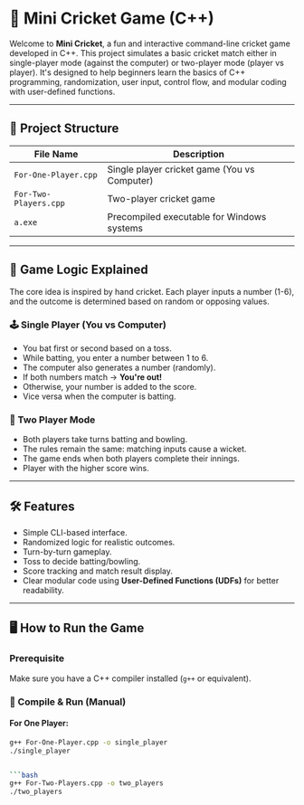# 🏏 Mini Cricket Game (C++)

Welcome to **Mini Cricket**, a fun and interactive command-line cricket game developed in C++. This project simulates a basic cricket match either in single-player mode (against the computer) or two-player mode (player vs player). It's designed to help beginners learn the basics of C++ programming, randomization, user input, control flow, and modular coding with user-defined functions.

---

## 📁 Project Structure

| File Name            | Description                                  |
|----------------------|----------------------------------------------|
| `For-One-Player.cpp` | Single player cricket game (You vs Computer) |
| `For-Two-Players.cpp`| Two-player cricket game                      |
| `a.exe`              | Precompiled executable for Windows systems   |

---

## 🧠 Game Logic Explained

The core idea is inspired by hand cricket. Each player inputs a number (1-6), and the outcome is determined based on random or opposing values.

### 🕹️ Single Player (You vs Computer)
- You bat first or second based on a toss.
- While batting, you enter a number between 1 to 6.
- The computer also generates a number (randomly).
- If both numbers match → **You're out!**
- Otherwise, your number is added to the score.
- Vice versa when the computer is batting.

### 👥 Two Player Mode
- Both players take turns batting and bowling.
- The rules remain the same: matching inputs cause a wicket.
- The game ends when both players complete their innings.
- Player with the higher score wins.

---

## 🛠 Features

- Simple CLI-based interface.
- Randomized logic for realistic outcomes.
- Turn-by-turn gameplay.
- Toss to decide batting/bowling.
- Score tracking and match result display.
- Clear modular code using **User-Defined Functions (UDFs)** for better readability.

---

## 🖥️ How to Run the Game

### Prerequisite
Make sure you have a C++ compiler installed (`g++` or equivalent).

### 🔧 Compile & Run (Manual)

#### For One Player:
```bash
g++ For-One-Player.cpp -o single_player
./single_player


```bash
g++ For-Two-Players.cpp -o two_players
./two_players
